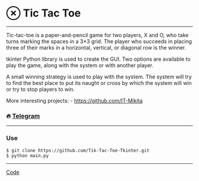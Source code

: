 # ⊗ Tic Tac Toe
---
Tic-tac-toe is a paper-and-pencil game for two players, X and O, who take turns marking the spaces in a 3×3 grid. The player who succeeds in placing three of their marks in a horizontal, vertical, or diagonal row is the winner.

tkinter Python library is used to create the GUI. Two options are available to play the game, along with the system or with another player.

A small winning strategy is used to play with the system. The system will try to find the best place to put its naught or cross by which the system will win or try to stop players to win.

More interesting projects: - https://github.com/IT-Mikita
### 🔥 [Telegram](https://t.me/work_mikita)
---

### Use
```
$ git clone https://github.com/Tik-Tac-Toe-Tkinter.git
$ python main.py
```

---

[Code](https://github.com/IT-Mikita/Tik-Tac-Toe-Tkinter)
